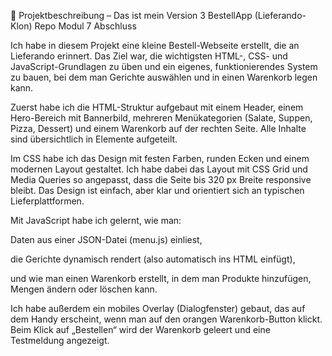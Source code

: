 📝 Projektbeschreibung – Das ist mein Version 3 BestellApp (Lieferando-Klon) Repo Modul 7 Abschluss

Ich habe in diesem Projekt eine kleine Bestell-Webseite erstellt, die an Lieferando erinnert.
Das Ziel war, die wichtigsten HTML-, CSS- und JavaScript-Grundlagen zu üben und ein eigenes, funktionierendes System zu bauen, bei dem man Gerichte auswählen und in einen Warenkorb legen kann.

Zuerst habe ich die HTML-Struktur aufgebaut mit einem Header, einem Hero-Bereich mit Bannerbild, mehreren Menükategorien (Salate, Suppen, Pizza, Dessert) und einem Warenkorb auf der rechten Seite.
Alle Inhalte sind übersichtlich in  Elemente aufgeteilt.

Im CSS habe ich das Design mit festen Farben, runden Ecken und einem modernen Layout gestaltet.
Ich habe dabei  das Layout mit CSS Grid und Media Queries so angepasst, dass die Seite bis 320 px Breite responsive bleibt.
Das Design ist einfach, aber klar und orientiert sich an typischen Lieferplattformen.

Mit JavaScript habe ich gelernt, wie man:

Daten aus einer JSON-Datei (menu.js) einliest,

die Gerichte dynamisch rendert (also automatisch ins HTML einfügt),

und wie man einen Warenkorb erstellt, in dem man Produkte hinzufügen, Mengen ändern oder löschen kann.

Ich habe außerdem ein mobiles Overlay (Dialogfenster) gebaut, das auf dem Handy erscheint, wenn man auf den orangen Warenkorb-Button klickt.
Beim Klick auf „Bestellen“ wird der Warenkorb geleert und eine Testmeldung angezeigt.


